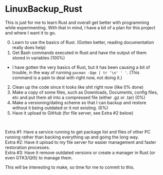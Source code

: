 # LinuxBackup_Rust

This is just for me to learn Rust and overall get better with programming while experimenting.
With that in mind, I have a bit of a plan for this project and where I want it to go.

  0. Learn to use the basics of Rust. (Gotten better, reading documentation really does help)
  1. Get Bash commands executed in Rust and have the output of them stored in variables (100%)
  - I have gotten the very basics of Rust, but it has been causing a bit of trouble, in the way of running `pacman -Qqe | tr '\n' ' '`. (This command is a pain to deal with right now, not doing it.)

  2. Clean up the code since it looks like shit right now (like 0% done)
  3. Make a copy of some files, such as Downloads, Documents, config files, etc and put them all into a compressed file (either .gz or .tar) (0%)
  4. Make a versioning/dating scheme so that I can backup and restore without it being outdated or it not existing. (0%)
  5. Have it upload to GitHub (for file server, see Extra #2 below) 
  <br>

  Extra #1: Have a service running to get package list and files of other PC running rather than backing everything up and going the long way. 
  <br>
  Extra #2: Have it upload to my file server for easier management and faster restoration processes.
  <br>
  Extra #3: Have it remove outdated versions or create a manager in Rust (or even GTK3/Qt5) to manage them.
  <br>
  
  This will be interesting to make, so time for me to commit to this.
